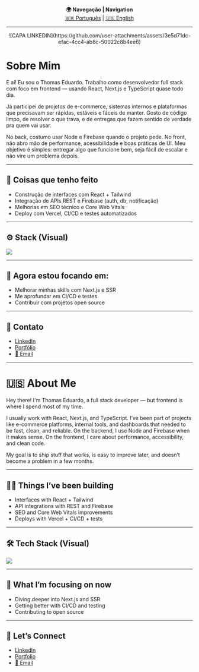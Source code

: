 <p align="center">
  <b>🌍 Navegação | Navigation</b><br>
  <a href="#-sobre-mim">🇧🇷 Português</a> | 
  <a href="#-about-me">🇺🇸 English</a>
</p>

---
<p align="center">
![CAPA LINKEDIN](https://github.com/user-attachments/assets/3e5d71dc-efac-4cc4-ab8c-50022c8b4ee6)


# Sobre Mim

E aí! Eu sou o Thomas Eduardo. Trabalho como desenvolvedor full stack com foco em frontend — usando React, Next.js e TypeScript quase todo dia.

Já participei de projetos de e-commerce, sistemas internos e plataformas que precisavam ser rápidas, estáveis e fáceis de manter. Gosto de código limpo, de resolver o que trava, e de entregas que fazem sentido de verdade pra quem vai usar.

No back, costumo usar Node e Firebase quando o projeto pede. No front, não abro mão de performance, acessibilidade e boas práticas de UI. Meu objetivo é simples: entregar algo que funcione bem, seja fácil de escalar e não vire um problema depois.

---

## 🔧 Coisas que tenho feito

<ul>
  <li>Construção de interfaces com React + Tailwind</li>
  <li>Integração de APIs REST e Firebase (auth, db, notificação)</li>
  <li>Melhorias em SEO técnico e Core Web Vitals</li>
  <li>Deploy com Vercel, CI/CD e testes automatizados</li>
</ul>

---

## ⚙️ Stack (Visual)

<p>
  <img src="https://skillicons.dev/icons?i=react,nextjs,typescript,javascript,tailwind,figma,styledcomponents,firebase,nodejs,git,docker,vercel,aws&perline=7" />
</p>

---

## 🚀 Agora estou focando em:

<ul>
  <li>Melhorar minhas skills com Next.js e SSR</li>
  <li>Me aprofundar em CI/CD e testes</li>
  <li>Contribuir com projetos open source</li>
</ul>

---

## 🔗 Contato

<ul>
  <li><a href="https://linkedin.com/in/odevthomas" target="_blank">LinkedIn</a></li>
  <li><a href="https://www.devthm.site/" target="_blank">Portfólio</a></li>
  <li><a href="mailto:developer.thomas@outlook.com.br">📧 Email</a></li>
</ul>

---

# 🇺🇸 About Me

Hey there! I'm Thomas Eduardo, a full stack developer — but frontend is where I spend most of my time.

I usually work with React, Next.js, and TypeScript. I’ve been part of projects like e-commerce platforms, internal tools, and dashboards that needed to be fast, clean, and reliable. On the backend, I use Node and Firebase when it makes sense. On the frontend, I care about performance, accessibility, and clean code.

My goal is to ship stuff that works, is easy to improve later, and doesn’t become a problem in a few months.

---

## 👨‍🔧 Things I’ve been building

<ul>
  <li>Interfaces with React + Tailwind</li>
  <li>API integrations with REST and Firebase</li>
  <li>SEO and Core Web Vitals improvements</li>
  <li>Deploys with Vercel + CI/CD + tests</li>
</ul>

---

## 🛠️ Tech Stack (Visual)

<p>
  <img src="https://skillicons.dev/icons?i=react,nextjs,typescript,javascript,tailwind,figma,styledcomponents,firebase,nodejs,git,docker,vercel,aws&perline=7" />
</p>

---

## 🔭 What I’m focusing on now

<ul>
  <li>Diving deeper into Next.js and SSR</li>
  <li>Getting better with CI/CD and testing</li>
  <li>Contributing to open source</li>
</ul>

---

## 🔗 Let’s Connect

<ul>
  <li><a href="https://linkedin.com/in/odevthomas" target="_blank">LinkedIn</a></li>
  <li><a href="https://www.devthm.site/" target="_blank">Portfolio</a></li>
  <li><a href="mailto:developer.thomas@outlook.com.br">📧 Email</a></li>
</ul>
